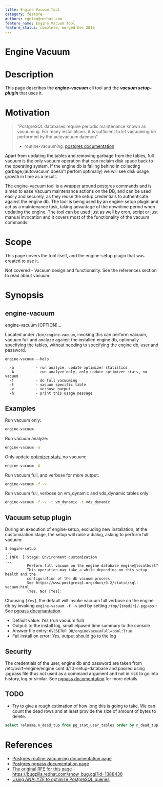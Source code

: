 ```yaml
---
title: Engine Vacuum Tool
category: feature
authors: rgolan@redhat.com
feature_name: Engine Vacuum Tool
feature_status: complete, merged Dec 2016 
---
```


# Engine Vacuum

# Description
This page describes the **_engine-vacuum_** cli tool and the **_vacuum setup-plugin_** that uses it.

# Motivation

> "PostgreSQL databases require periodic maintenance known as vacuuming.
For many installations, it is sufficient to let vacuuming be performed by the autovacuum daemon"
> - routine-vacuuming, [postgres documentation][1]

Apart from updating the tables and removing garbage from the tables,
full vacuum is the only vacuum operation that can reclaim disk space back to the operating system.
If the engine db is falling behind in collecting garbage,(autovacuum doesn't perfom optimally) we will
see disk usage growth in time as a result.

The engine-vacuum tool is a wrapper around postgres commands and is aimed to ease Vacuum
maintenance actions on the DB, and can be used easily and securely, as they reuse
the setup credentials to authenticate against the engine db. The tool is being
used by an engine-setup plugin and act as a maintenance task, taking advantage of
the downtime period when updating the engine. The tool can be used just as well
by cron, script or just manual invocation and it covers most of the functionality
of the vacuum commands.

# Scope
This page covers the tool itself, and the engine-setup plugin that was created to use it.

Not covered - Vacuum design and functionality. See the references section to read about vacuum.

# Synopsis
## engine-vacuum
  engine-vacuum [OPTION]...

Located under `/bin/engine-vacuum`, invoking this can perform vacuum, vacuum full
and analyze against the installed engine db, optionally specifying the tables,
without needing to specifying the engine db, user and password.
```text
engine-vacuum --help

  -a          - run analyze, update optimizer statistics
  -A          - run analyze only, only update optimizer stats, no vacuum
  -f          - do full vacuuming
  -t          - vacuum specific table
  -v          - verbose output
  -h          - print this usage message
```
## Examples
Run vacuum only:
```bash
engine-vacuum
```

Run vacuum analyze:
```bash
engine-vacuum -a
```

Only update [optimizer stats][optimizer-stats-doc], no vacuum:
```bash
engine-vacuum -A
```
Run vacuum full, and verbose for more output:
```bash
engine-vacuum -f -v
```
Run vacuum full, verbose on vm_dynamic and vds_dynamic tables only:
```bash
engine-vacuum -f -v -t vm_dynamic -t vds_dynamic
```

## Vacuum setup plugin
During an execution of engine-setup, excluding new installation, at the
 customization stage, the setup will raise a dialog, asking to perform full vacuum:
```text
$ engine-setup
...
[ INFO  ] Stage: Environment customization
...
          Perform full vacuum on the engine database engine@localhost?
          This operation may take a while depending on this setup health and the
          configuration of the db vacuum process.
          See https://www.postgresql.org/docs/9.2/static/sql-vacuum.html
          (Yes, No) [Yes]:
```

Choosing `[Yes]`, the default will invoke vacuum full verbose on the engine db by
invoking `engine-vacuum -f -v` and by setting `/tmp/{tmpdir}/.pgpass` - See [pgpass documantation][2].

- Default value: _Yes_ (run vacuum full)
- Output: to the install log, small elpased time summary to the console
- Answer file entry: `OVESETUP_DB/engineVacuumFull=bool:True`
- Fail install on error: _Yes_, output should go to the log

## Security
The credentials of the user, engine db and password
are taken from /etc/ovirt-engine/engine.conf.d/10-setup-database and passed
using .pgpass file thus not used as a command argument and not in risk to
go into history, log or similar. See [pgpass documentation][2] for more details.

## TODO
- Try to give a rough estimation of how long this is going to take. We can count
the dead rows and at least provide the size of amount of bytes to delete.
```sql
select relname,n_dead_tup from pg_stat_user_tables order by n_dead_tup desc;
```

# References
[1]: https://www.postgresql.org/docs/9.2/static/routine-vacuuming.html
[2]: https://www.postgresql.org/docs/9.2/static/libpq-pgpass.html
[3]: https://bugzilla.redhat.com/show_bug.cgi?id=1388430
[optimizer-stats-doc]: https://wiki.postgresql.org/wiki/Introduction_to_VACUUM,_ANALYZE,_EXPLAIN,_and_COUNT#Using_ANALYZE_to_optimize_PostgreSQL_queries

- [Postgres routine vacuuming documentation page][1]
- [Postgres pgpass documentation page][2]
- [The original RFE for this page][3] - https://bugzilla.redhat.com/show_bug.cgi?id=1388430
- [Using ANALYZE to optimize PostgreSQL queries][optimizer-stats-doc]
